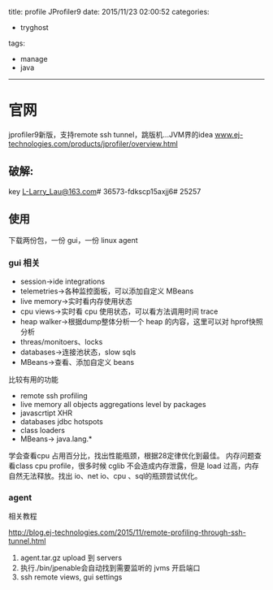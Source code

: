 title: profile JProfiler9
date: 2015/11/23 02:00:52
categories:
 - tryghost

tags:
 - manage 
 - java 



---

# 官网

jprofiler9新版，支持remote ssh tunnel，跳版机...JVM界的idea
[www.ej-technologies.com/products/jprofiler/overview.html
]()

## 破解:
key L-Larry_Lau@163.com# 36573-fdkscp15axjj6# 25257

## 使用
下载两份包，一份 gui，一份 linux agent

### gui 相关

 * session->ide integrations
 * telemetries->各种监控面板，可以添加自定义 MBeans
 * live memory->实时看内存使用状态
 * cpu views->实时看 cpu 使用状态，可以看方法调用时间 trace
 * heap walker->根据dump整体分析一个 heap 的内容，这里可以对 hprof快照分析
 * threas/monitoers、locks
 * databases->连接池状态，slow sqls
 * MBeans->查看、添加自定义 beans

比较有用的功能

 * remote ssh profiling
 * live memory all objects aggregations level by packages
 * javascrtipt XHR
 * databases jdbc hotspots
 * class loaders
 * MBeans-> java.lang.*

学会查看cpu 占用百分比，找出性能瓶颈，根据28定律优化到最佳。
内存问题查看class cpu profile，很多时候 cglib 不会造成内存泄露，但是 load 过高，内存自然无法释放。找出 io、net io、cpu 、sql的瓶颈尝试优化。

### agent
相关教程

http://blog.ej-technologies.com/2015/11/remote-profiling-through-ssh-tunnel.html

 1. agent.tar.gz upload 到 servers
 2. 执行./bin/jpenable会自动找到需要监听的 jvms 开启端口
 2. ssh remote views, gui settings




